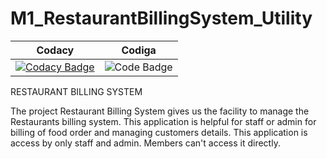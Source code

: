 # M1_RestaurantBillingSystem_Utility



Codacy      | Codiga | 
---------------| ----------------------------
[![Codacy Badge](https://app.codacy.com/project/badge/Grade/9d3a3e4b1dbf47cbb1cc2f91d022c984)](https://www.codacy.com/gh/indrani19/M1_RestaurantBillingSystem_Utility/dashboard?utm_source=github.com&amp;utm_medium=referral&amp;utm_content=indrani19/M1_RestaurantBillingSystem_Utility&amp;utm_campaign=Badge_Grade)| ![Code Badge](https://api.codiga.io/project/31210/status/svg)|


RESTAURANT BILLING SYSTEM

The project Restaurant Billing System gives us the facility to manage the Restaurants billing system. This application is helpful for staff or admin for billing of food order and managing customers details. This application is access by only staff and admin. Members can't access it directly.
